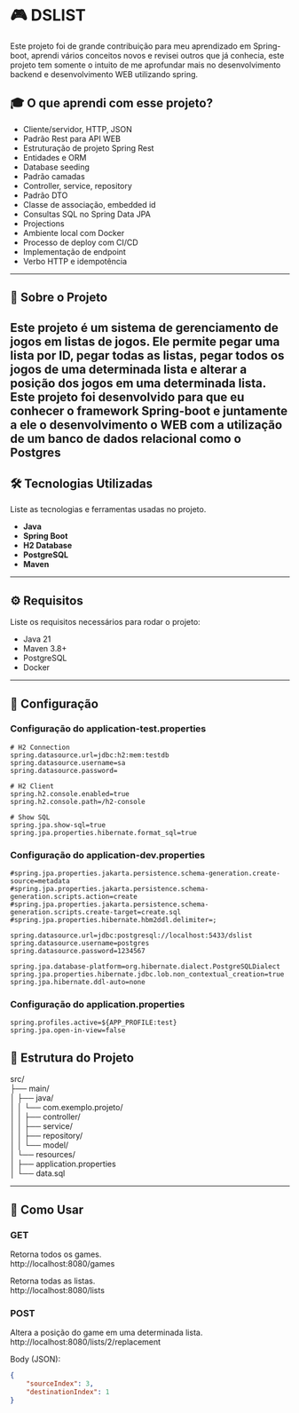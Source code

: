 # 🎮 DSLIST 

Este projeto foi de grande contribuição para meu aprendizado em Spring-boot, aprendi vários conceitos novos e revisei outros que já conhecia, este projeto tem somente o intuito de me aprofundar mais no 
desenvolvimento backend e desenvolvimento WEB utilizando spring.

## 🎓 O que aprendi com esse projeto? 

- Cliente/servidor, HTTP, JSON
- Padrão Rest para API WEB
- Estruturação de projeto Spring Rest
- Entidades e ORM
- Database seeding
- Padrão camadas
- Controller, service, repository
- Padrão DTO
- Classe de associação, embedded id
- Consultas SQL no Spring Data JPA
- Projections
- Ambiente local com Docker
- Processo de deploy com CI/CD
- Implementação de endpoint
- Verbo HTTP e idempotência

---

## 📖 Sobre o Projeto

Este projeto é um sistema de gerenciamento de jogos em listas de jogos. Ele permite pegar uma lista por ID, pegar todas as listas, pegar todos os jogos de uma determinada lista e alterar a posição dos jogos
em uma determinada lista. Este projeto foi desenvolvido para que eu conhecer o framework Spring-boot e juntamente a ele o desenvolvimento o WEB com a utilização de um banco de dados relacional como o 
Postgres
---

## 🛠 Tecnologias Utilizadas  
  
Liste as tecnologias e ferramentas usadas no projeto.  

- **Java**
- **Spring Boot**  
- **H2 Database**    
- **PostgreSQL**  
- **Maven**  

---

## ⚙️ Requisitos  
  
Liste os requisitos necessários para rodar o projeto:  

- Java 21  
- Maven 3.8+  
- PostgreSQL 
- Docker  

---

## 🚀 Configuração  
### Configuração do application-test.properties
  ```
# H2 Connection
spring.datasource.url=jdbc:h2:mem:testdb
spring.datasource.username=sa
spring.datasource.password=

# H2 Client
spring.h2.console.enabled=true
spring.h2.console.path=/h2-console

# Show SQL
spring.jpa.show-sql=true
spring.jpa.properties.hibernate.format_sql=true
```

### Configuração do application-dev.properties
  ```
#spring.jpa.properties.jakarta.persistence.schema-generation.create-source=metadata
#spring.jpa.properties.jakarta.persistence.schema-generation.scripts.action=create
#spring.jpa.properties.jakarta.persistence.schema-generation.scripts.create-target=create.sql
#spring.jpa.properties.hibernate.hbm2ddl.delimiter=;

spring.datasource.url=jdbc:postgresql://localhost:5433/dslist
spring.datasource.username=postgres
spring.datasource.password=1234567

spring.jpa.database-platform=org.hibernate.dialect.PostgreSQLDialect
spring.jpa.properties.hibernate.jdbc.lob.non_contextual_creation=true
spring.jpa.hibernate.ddl-auto=none
```

### Configuração do application.properties
  ```
spring.profiles.active=${APP_PROFILE:test}
spring.jpa.open-in-view=false
```  
## 📂 Estrutura do Projeto  
  
src/  
├── main/  
│   ├── java/  
│   │   └── com.exemplo.projeto/  
│   │       ├── controller/  
│   │       ├── service/  
│   │       ├── repository/  
│   │       └── model/  
│   └── resources/  
│       ├── application.properties  
│       └── data.sql  

---

## 📝 Como Usar  

### GET 

Retorna todos os games.  
http://localhost:8080/games  

Retorna todas as listas.  
http://localhost:8080/lists  

### POST

Altera a posição do game em uma determinada lista.  
http://localhost:8080/lists/2/replacement  

Body (JSON):
```json
{
	"sourceIndex": 3,
    "destinationIndex": 1 
}
```

